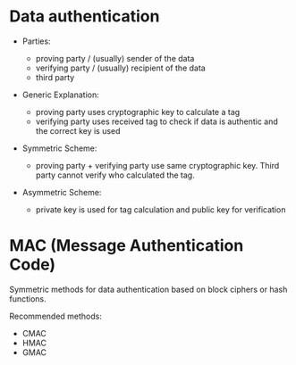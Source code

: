 
# Data authentication
- Parties:
  - proving party / (usually) sender of the data
  - verifying party / (usually) recipient of the data
  - third party
   
- Generic Explanation:
  - proving party uses cryptographic key to calculate a tag
  - verifying party uses received tag to check if data is authentic and the correct key is used

- Symmetric Scheme:
  - proving party + verifying party use same cryptographic key. Third party cannot verify who calculated the tag.

- Asymmetric Scheme:
  - private key is used for tag calculation and public key for verification



# MAC (Message Authentication Code)
Symmetric methods for data authentication based on block ciphers or hash functions.

Recommended methods:
 - CMAC
 - HMAC
 - GMAC